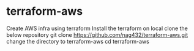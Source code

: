 # terraform-aws
Create AWS infra using terraform
Install the terraform on local
clone the below repository
git clone https://github.com/nag432/terraform-aws.git
change the directory to terraform-aws
cd terraform-aws
